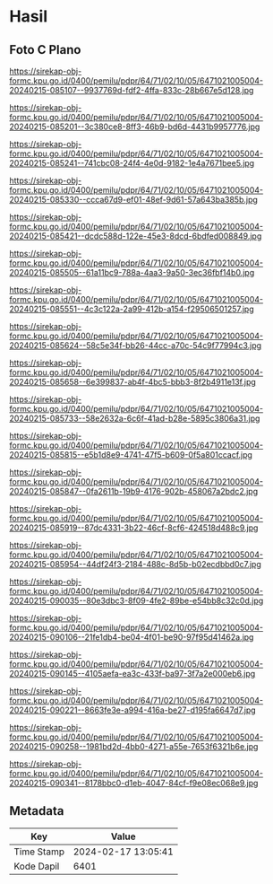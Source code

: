 # Hasil

## Foto C Plano

https://sirekap-obj-formc.kpu.go.id/0400/pemilu/pdpr/64/71/02/10/05/6471021005004-20240215-085107--9937769d-fdf2-4ffa-833c-28b667e5d128.jpg

https://sirekap-obj-formc.kpu.go.id/0400/pemilu/pdpr/64/71/02/10/05/6471021005004-20240215-085201--3c380ce8-8ff3-46b9-bd6d-4431b9957776.jpg

https://sirekap-obj-formc.kpu.go.id/0400/pemilu/pdpr/64/71/02/10/05/6471021005004-20240215-085241--741cbc08-24f4-4e0d-9182-1e4a7671bee5.jpg

https://sirekap-obj-formc.kpu.go.id/0400/pemilu/pdpr/64/71/02/10/05/6471021005004-20240215-085330--ccca67d9-ef01-48ef-9d61-57a643ba385b.jpg

https://sirekap-obj-formc.kpu.go.id/0400/pemilu/pdpr/64/71/02/10/05/6471021005004-20240215-085421--dcdc588d-122e-45e3-8dcd-6bdfed008849.jpg

https://sirekap-obj-formc.kpu.go.id/0400/pemilu/pdpr/64/71/02/10/05/6471021005004-20240215-085505--61a11bc9-788a-4aa3-9a50-3ec36fbf14b0.jpg

https://sirekap-obj-formc.kpu.go.id/0400/pemilu/pdpr/64/71/02/10/05/6471021005004-20240215-085551--4c3c122a-2a99-412b-a154-f29506501257.jpg

https://sirekap-obj-formc.kpu.go.id/0400/pemilu/pdpr/64/71/02/10/05/6471021005004-20240215-085624--58c5e34f-bb26-44cc-a70c-54c9f77994c3.jpg

https://sirekap-obj-formc.kpu.go.id/0400/pemilu/pdpr/64/71/02/10/05/6471021005004-20240215-085658--6e399837-ab4f-4bc5-bbb3-8f2b4911e13f.jpg

https://sirekap-obj-formc.kpu.go.id/0400/pemilu/pdpr/64/71/02/10/05/6471021005004-20240215-085733--58e2632a-6c6f-41ad-b28e-5895c3806a31.jpg

https://sirekap-obj-formc.kpu.go.id/0400/pemilu/pdpr/64/71/02/10/05/6471021005004-20240215-085815--e5b1d8e9-4741-47f5-b609-0f5a801ccacf.jpg

https://sirekap-obj-formc.kpu.go.id/0400/pemilu/pdpr/64/71/02/10/05/6471021005004-20240215-085847--0fa2611b-19b9-4176-902b-458067a2bdc2.jpg

https://sirekap-obj-formc.kpu.go.id/0400/pemilu/pdpr/64/71/02/10/05/6471021005004-20240215-085919--87dc4331-3b22-46cf-8cf6-424518d488c9.jpg

https://sirekap-obj-formc.kpu.go.id/0400/pemilu/pdpr/64/71/02/10/05/6471021005004-20240215-085954--44df24f3-2184-488c-8d5b-b02ecdbbd0c7.jpg

https://sirekap-obj-formc.kpu.go.id/0400/pemilu/pdpr/64/71/02/10/05/6471021005004-20240215-090035--80e3dbc3-8f09-4fe2-89be-e54bb8c32c0d.jpg

https://sirekap-obj-formc.kpu.go.id/0400/pemilu/pdpr/64/71/02/10/05/6471021005004-20240215-090106--21fe1db4-be04-4f01-be90-97f95d41462a.jpg

https://sirekap-obj-formc.kpu.go.id/0400/pemilu/pdpr/64/71/02/10/05/6471021005004-20240215-090145--4105aefa-ea3c-433f-ba97-3f7a2e000eb6.jpg

https://sirekap-obj-formc.kpu.go.id/0400/pemilu/pdpr/64/71/02/10/05/6471021005004-20240215-090221--8663fe3e-a994-416a-be27-d195fa6647d7.jpg

https://sirekap-obj-formc.kpu.go.id/0400/pemilu/pdpr/64/71/02/10/05/6471021005004-20240215-090258--1981bd2d-4bb0-4271-a55e-7653f6321b6e.jpg

https://sirekap-obj-formc.kpu.go.id/0400/pemilu/pdpr/64/71/02/10/05/6471021005004-20240215-090341--8178bbc0-d1eb-4047-84cf-f9e08ec068e9.jpg


## Metadata

| Key        | Value               |
| ---------- | ------------------- |
| Time Stamp | 2024-02-17 13:05:41 |
| Kode Dapil | 6401                |



